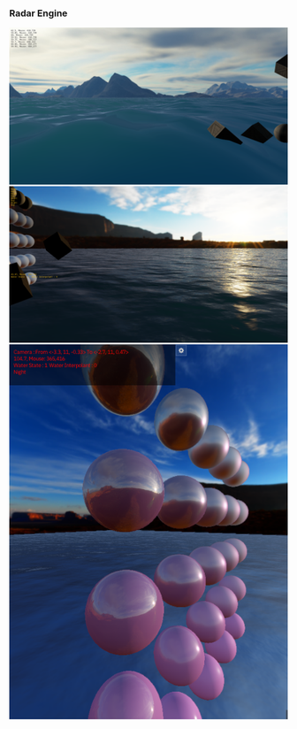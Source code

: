 ### Radar Engine
![Screenshot 1](https://github.com/Adrien-radr/radar/blob/master/1.png "Dev Screenshot 1")
![Screenshot 2](https://github.com/Adrien-radr/radar/blob/master/2.png "Dev Screenshot 2")
![Screenshot 3](https://github.com/Adrien-radr/radar/blob/master/3.png "Dev Screenshot 3")
